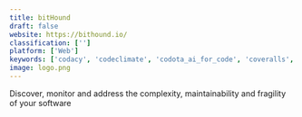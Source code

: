 ```yaml
---
title: bitHound
draft: false 
website: https://bithound.io/
classification: ['']
platform: ['Web']
keywords: ['codacy', 'codeclimate', 'codota_ai_for_code', 'coveralls', 'eslint', 'jshint', 'jira', 'klocwork', 'ndepend', 'phabricator', 'prettier', 'resharper', 'review_board', 'reviewable', 'sonarqube', 'synopsys_static_application_security_testing', 'understand', 'upsource']
image: logo.png
---
```

Discover, monitor and address the complexity, maintainability and fragility of your software